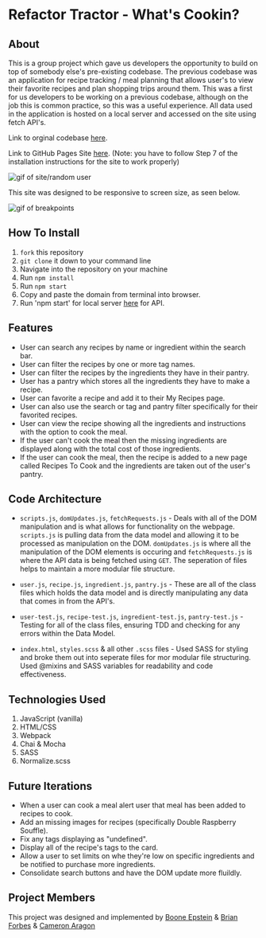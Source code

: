# Refactor Tractor - What's Cookin?

## About
This is a group project which gave us developers the opportunity to build on top of somebody else's pre-existing codebase. The previous codebase was an application for recipe tracking / meal planning that allows user's to view their favorite recipes and plan shopping trips around them. This was a first for us developers to be working on a previous codebase, although on the job this is common practice, so this was a useful experience. All data used in the application is hosted on a local server and accessed on the site using fetch API's.

Link to orginal codebase [here](https://drive.google.com/file/d/1DAnwfBNtdcC3ZuMqo8Vo7EejB5qUZcMD/view?usp=sharing).


Link to GitHub Pages Site [here](https://deadbelly.github.io/whats-cookin/).
(Note: you have to follow Step 7 of the installation instructions for the site to work properly)

![gif of site/random user](https://media.giphy.com/media/nh6LVl3mvjlg6wPsEB/giphy.gif)

This site was designed to be responsive to screen size, as seen below.

![gif of breakpoints](https://media.giphy.com/media/FyExsuM6CaQ6aGWOj8/giphy.gif)

## How To Install
1. `fork` this repository
2. `git clone` it down to your command line
3. Navigate into the repository on your machine
4. Run `npm install`
5. Run `npm start`
6. Copy and paste the domain from terminal into browser.
7. Run 'npm start' for local server [here](https://github.com/turingschool-examples/whats-cookin-api) for API.

## Features
  * User can search any recipes by name or ingredient within the search bar.
  * User can filter the recipes by one or more tag names.
  * User can filter the recipes by the ingredients they have in their pantry.
  * User has a pantry which stores all the ingredients they have to make a recipe.
  * User can favorite a recipe and add it to their My Recipes page.
  * User can also use the search or tag and pantry filter specifically for their favorited recipes.
  * User can view the recipe showing all the ingredients and instructions with the option to cook the meal. 
  * If the user can't cook the meal then the missing ingredients are displayed along with the total cost of those ingredients.
  * If the user can cook the meal, then the recipe is added to a new page called Recipes To Cook and the ingredients are taken out of the user's pantry. 
  
## Code Architecture
  * `scripts.js`, `domUpdates.js`, `fetchRequests.js` - Deals with all of the DOM manipulation and is what allows for functionality on the webpage. `scripts.js` is pulling data from the data model and allowing it to be processed as manipulation on the DOM. `domUpdates.js` is where all the manipulation of the DOM elements is occuring and `fetchRequests.js` is where the API data is being fetched using `GET`. The seperation of files helps to maintain a more modular file structure.
  
  * `user.js`, `recipe.js`, `ingredient.js`, `pantry.js` - These are all of the class files which holds the data model and is directly manipulating any data that comes in from the API's.
  
  * `user-test.js`, `recipe-test.js`, `ingredient-test.js`, `pantry-test.js` - Testing for all of the class files, ensuring TDD and checking for any errors within the Data Model.
  
  * `index.html`, `styles.scss` & all other `.scss` files - Used SASS for styling and broke them out into seperate files for mor modular file structuring. Used @mixins and SASS variables for readability and code effectiveness.
  
## Technologies Used
1. JavaScript (vanilla)
2. HTML/CSS
3. Webpack
4. Chai & Mocha
5. SASS
6. Normalize.scss

## Future Iterations
 * When a user can cook a meal alert user that meal has been added to recipes to cook.
 * Add an missing images for recipes (specifically Double Raspberry Souffle).
 * Fix any tags displaying as "undefined".
 * Display all of the recipe's tags to the card.
 * Allow a user to set limits on whe they're low on specific ingredients and be notified to purchase more ingredients.
 * Consolidate search buttons and have the DOM update more fluildly.

## Project Members
This project was designed and implemented by  [Boone Epstein](https://github.com/deadbelly) & [Brian Forbes](https://github.com/Codeherder19) & [Cameron Aragon](https://github.com/camaragon) 
